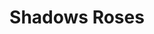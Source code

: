 ---
layout: archive_film
permalink: en/archive/2021/extra-short/shadows-roses

title: Shadows Roses
director: UMBRA Directors
country: Spain
description_short: "Shadows Roses is a visual representation of texts extracted from works by Ingeborg Bachmann..."
description: "Shadows Roses is a visual representation of texts extracted from works by Ingeborg Bachmann. <br><br/>From the poems \"Shadows Roses\" and \"Storm of roses\" we create a dreamlike world that speaks about the search for the primal essence, the need for freedom and the confrontation with one's own ghosts."
category: extra-short
image_folder: images/films/archive/2021/extra-short/shadows-roses
is_winner: false
submission_year: 2021
lang: en
---